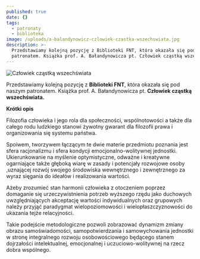 ```yaml
---
published: true
date: {}
tags:
  - patronaty
  - biblioteka
image: /uploads/a-balandynowicz-czlowiek-czastka-wszechswiata.jpg
description: >-
  Przedstawiamy kolejną pozycję z Biblioteki FNT, która okazała się pod naszym
  patronatem. Książka prof. A. Bałandynowicza pt. Człowiek cząstką wszechświata.
---
```

![Człowiek cząstką wszechświata](/uploads/a-balandynowicz-czlowiek-czastka-wszechswiata.jpg)

Przedstawiamy kolejną pozycję z __Biblioteki FNT__, która okazała się pod naszym patronatem. Książka prof. A. Bałandynowicza pt. **Człowiek cząstką wszechświata.**


**Krótki opis**

Filozofia człowieka i jego rola dla społeczności, wspólnotowości a także dla całego rodu ludzkiego stanowi żywotny gwarant dla filozofii prawa i organizowania się systemu państwa. 

Spoiwem, tworzywem łączącym te dwie materie przedmiotu poznania jest sfera racjonalizmu i sfera kondycji emocjonalno-wolitywnej jednostki. Ukierunkowanie na myślenie optymistyczne, odważne i kreatywne ogarniające także głęboką wiarę w zasady i potencjały rozwojowe osoby ,uznającej rozwój swojego środowiska wewnętrznego i zewnętrznego za wyraz sięgania do ideałów i realizowania wartości. 

Ażeby zrozumieć stan harmonii człowieka z otoczeniem poprzez domaganie się urzeczywistnienia potrzeb wyższego rzędu jako duchowych uwzględniających akceptację wartości indywidualnych oraz grupowych należy przyjąć paradygmat wielopoziomowości i wielopłaszczyznowości do ukazania tejże relacyjności. 

Takie podejście metodologiczne pozwoli zobrazować dynamizm zmiany obrazu samoświadomości, samopotwierdzania i samowychowania jednostki w stronę integralnego rozwoju osobowościowego będącego stanem dojrzałości intelektualnej, emocjonalnej i uczuciowo-wolitywnej na rzecz dobra wspólnego.
